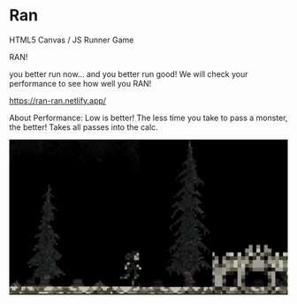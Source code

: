 # Ran
HTML5 Canvas / JS Runner Game

RAN!

you better run now... and you better run good! We will check your performance to see how well you RAN!

https://ran-ran.netlify.app/

About Performance: Low is better! The less time you take to pass a monster, the better! Takes all passes into the calc.

![title](ran-screenshot.png)
